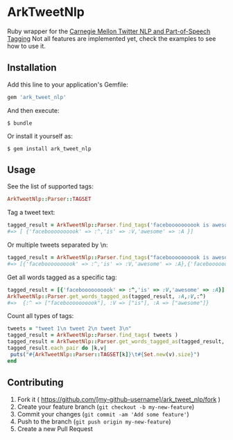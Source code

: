 # ArkTweetNlp

Ruby wrapper for the [Carnegie Mellon Twitter NLP and Part-of-Speech Tagging](http://www.ark.cs.cmu.edu/TweetNLP/)
Not all features are implemented yet, check the examples to see how to use it.

## Installation

Add this line to your application's Gemfile:

```ruby
gem 'ark_tweet_nlp'
```

And then execute:

    $ bundle

Or install it yourself as:

    $ gem install ark_tweet_nlp

## Usage

See the list of supported tags:
```ruby
ArkTweetNlp::Parser::TAGSET
```

Tag a tweet text:
```ruby
tagged_result = ArkTweetNlp::Parser.find_tags('faceboooooooook is awesome')
#=> [ {'faceboooooooook' => :^,'is' => :V,'awesome' => :A }]
```

Or multiple tweets separated by \n:
```ruby
tagged_result = ArkTweetNlp::Parser.find_tags("faceboooooooook is awesome\nfaceboooooooook is awesome")
#=> [{'faceboooooooook' => :^,'is' => :V,'awesome' => :A},{'faceboooooooook' => :^,'is' => :V,'awesome' => :A} ]
```

Get all words tagged as a specific tag:
```ruby
tagged_result = [{'faceboooooooook' => :^,'is' => :V,'awesome' => :A}]
ArkTweetNlp::Parser.get_words_tagged_as(tagged_result, :A,:V,:^)
#=>  {:^ => ["faceboooooooook"], :V => ["is"], :A => ["awesome"]}
```

Count all types of tags:
```ruby
tweets = "tweet 1\n tweet 2\n tweet 3\n"
tagged_result = ArkTweetNlp::Parser.find_tags( tweets )
tagged_result = ArkTweetNlp::Parser.get_words_tagged_as(tagged_result, *ArkTweetNlp::Parser::TAGSET.keys)
tagged_result.each_pair do |k,v|
 puts("#{ArkTweetNlp::Parser::TAGSET[k]}\t#{Set.new(v).size}")
end
```
## Contributing

1. Fork it ( https://github.com/[my-github-username]/ark_tweet_nlp/fork )
2. Create your feature branch (`git checkout -b my-new-feature`)
3. Commit your changes (`git commit -am 'Add some feature'`)
4. Push to the branch (`git push origin my-new-feature`)
5. Create a new Pull Request
